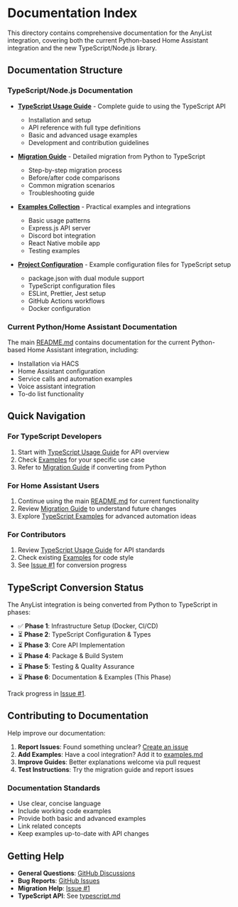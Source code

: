 # Documentation Index

This directory contains comprehensive documentation for the AnyList integration, covering both the current Python-based Home Assistant integration and the new TypeScript/Node.js library.

## Documentation Structure

### TypeScript/Node.js Documentation

- **[TypeScript Usage Guide](typescript.md)** - Complete guide to using the TypeScript API
  - Installation and setup
  - API reference with full type definitions
  - Basic and advanced usage examples
  - Development and contribution guidelines

- **[Migration Guide](migration.md)** - Detailed migration from Python to TypeScript
  - Step-by-step migration process
  - Before/after code comparisons
  - Common migration scenarios
  - Troubleshooting guide

- **[Examples Collection](examples.md)** - Practical examples and integrations
  - Basic usage patterns
  - Express.js API server
  - Discord bot integration
  - React Native mobile app
  - Testing examples

- **[Project Configuration](project-config.md)** - Example configuration files for TypeScript setup
  - package.json with dual module support
  - TypeScript configuration files
  - ESLint, Prettier, Jest setup
  - GitHub Actions workflows
  - Docker configuration

### Current Python/Home Assistant Documentation

The main [README.md](../README.md) contains documentation for the current Python-based Home Assistant integration, including:
- Installation via HACS
- Home Assistant configuration
- Service calls and automation examples
- Voice assistant integration
- To-do list functionality

## Quick Navigation

### For TypeScript Developers
1. Start with [TypeScript Usage Guide](typescript.md) for API overview
2. Check [Examples](examples.md) for your specific use case
3. Refer to [Migration Guide](migration.md) if converting from Python

### For Home Assistant Users
1. Continue using the main [README.md](../README.md) for current functionality
2. Review [Migration Guide](migration.md) to understand future changes
3. Explore [TypeScript Examples](examples.md) for advanced automation ideas

### For Contributors
1. Review [TypeScript Usage Guide](typescript.md) for API standards
2. Check existing [Examples](examples.md) for code style
3. See [Issue #1](https://github.com/tdorsey/hacs-anylist/issues/1) for conversion progress

## TypeScript Conversion Status

The AnyList integration is being converted from Python to TypeScript in phases:

- ✅ **Phase 1**: Infrastructure Setup (Docker, CI/CD)
- ⏳ **Phase 2**: TypeScript Configuration & Types
- ⏳ **Phase 3**: Core API Implementation
- ⏳ **Phase 4**: Package & Build System
- ⏳ **Phase 5**: Testing & Quality Assurance
- ⏳ **Phase 6**: Documentation & Examples (This Phase)

Track progress in [Issue #1](https://github.com/tdorsey/hacs-anylist/issues/1).

## Contributing to Documentation

Help improve our documentation:

1. **Report Issues**: Found something unclear? [Create an issue](https://github.com/tdorsey/hacs-anylist/issues/new)
2. **Add Examples**: Have a cool integration? Add it to [examples.md](examples.md)
3. **Improve Guides**: Better explanations welcome via pull request
4. **Test Instructions**: Try the migration guide and report issues

### Documentation Standards

- Use clear, concise language
- Include working code examples
- Provide both basic and advanced examples
- Link related concepts
- Keep examples up-to-date with API changes

## Getting Help

- **General Questions**: [GitHub Discussions](https://github.com/tdorsey/hacs-anylist/discussions)
- **Bug Reports**: [GitHub Issues](https://github.com/tdorsey/hacs-anylist/issues)
- **Migration Help**: [Issue #1](https://github.com/tdorsey/hacs-anylist/issues/1)
- **TypeScript API**: See [typescript.md](typescript.md#api-reference)